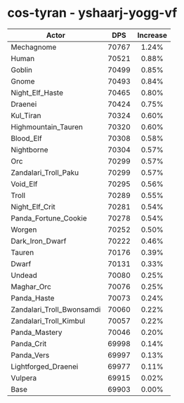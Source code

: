 # cos-tyran - yshaarj-yogg-vf
| Actor | DPS | Increase |
|---|:---:|:---:|
|Mechagnome|70767|1.24%|
|Human|70521|0.88%|
|Goblin|70499|0.85%|
|Gnome|70493|0.84%|
|Night_Elf_Haste|70465|0.80%|
|Draenei|70424|0.75%|
|Kul_Tiran|70324|0.60%|
|Highmountain_Tauren|70320|0.60%|
|Blood_Elf|70308|0.58%|
|Nightborne|70304|0.57%|
|Orc|70299|0.57%|
|Zandalari_Troll_Paku|70299|0.57%|
|Void_Elf|70295|0.56%|
|Troll|70289|0.55%|
|Night_Elf_Crit|70281|0.54%|
|Panda_Fortune_Cookie|70278|0.54%|
|Worgen|70252|0.50%|
|Dark_Iron_Dwarf|70222|0.46%|
|Tauren|70176|0.39%|
|Dwarf|70131|0.33%|
|Undead|70080|0.25%|
|Maghar_Orc|70076|0.25%|
|Panda_Haste|70073|0.24%|
|Zandalari_Troll_Bwonsamdi|70060|0.22%|
|Zandalari_Troll_Kimbul|70057|0.22%|
|Panda_Mastery|70046|0.20%|
|Panda_Crit|69998|0.14%|
|Panda_Vers|69997|0.13%|
|Lightforged_Draenei|69977|0.11%|
|Vulpera|69915|0.02%|
|Base|69903|0.00%|
